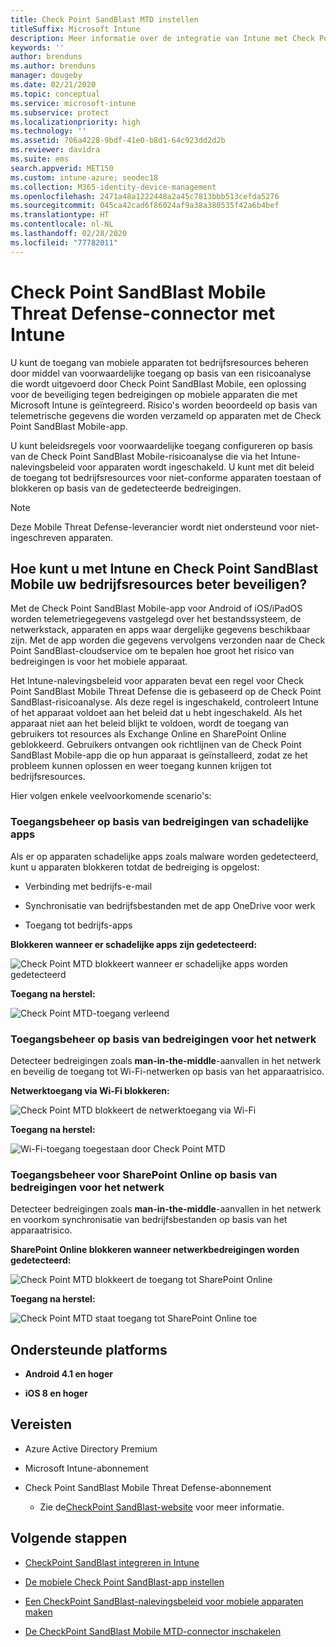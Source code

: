 ```yaml
---
title: Check Point SandBlast MTD instellen
titleSuffix: Microsoft Intune
description: Meer informatie over de integratie van Intune met Check Point SandBlast Mobile Threat Defense om toegang tot uw bedrijfsresources met mobiele apparaten te bepalen.
keywords: ''
author: brenduns
ms.author: brenduns
manager: dougeby
ms.date: 02/21/2020
ms.topic: conceptual
ms.service: microsoft-intune
ms.subservice: protect
ms.localizationpriority: high
ms.technology: ''
ms.assetid: 706a4228-9bdf-41e0-b8d1-64c923dd2d2b
ms.reviewer: davidra
ms.suite: ems
search.appverid: MET150
ms.custom: intune-azure; seodec18
ms.collection: M365-identity-device-management
ms.openlocfilehash: 2471a48a1222448a2a45c7813bbb513cefda5276
ms.sourcegitcommit: 045ca42cad6f86024af9a38a380535f42a6b4bef
ms.translationtype: HT
ms.contentlocale: nl-NL
ms.lasthandoff: 02/28/2020
ms.locfileid: "77782011"
---
```

# <a name="check-point-sandblast-mobile-threat-defense-connector-with-intune"></a>Check Point SandBlast Mobile Threat Defense-connector met Intune

U kunt de toegang van mobiele apparaten tot bedrijfsresources beheren door middel van voorwaardelijke toegang op basis van een risicoanalyse die wordt uitgevoerd door Check Point SandBlast Mobile, een oplossing voor de beveiliging tegen bedreigingen op mobiele apparaten die met Microsoft Intune is geïntegreerd. Risico's worden beoordeeld op basis van telemetrische gegevens die worden verzameld op apparaten met de Check Point SandBlast Mobile-app.

U kunt beleidsregels voor voorwaardelijke toegang configureren op basis van de Check Point SandBlast Mobile-risicoanalyse die via het Intune-nalevingsbeleid voor apparaten wordt ingeschakeld. U kunt met dit beleid de toegang tot bedrijfsresources voor niet-conforme apparaten toestaan of blokkeren op basis van de gedetecteerde bedreigingen.

> [!NOTE]
> Deze Mobile Threat Defense-leverancier wordt niet ondersteund voor niet-ingeschreven apparaten.

## <a name="how-do-intune-and-check-point-sandblast-mobile-help-protect-your-company-resources"></a>Hoe kunt u met Intune en Check Point SandBlast Mobile uw bedrijfsresources beter beveiligen?

Met de Check Point SandBlast Mobile-app voor Android of iOS/iPadOS worden telemetriegegevens vastgelegd over het bestandssysteem, de netwerkstack, apparaten en apps waar dergelijke gegevens beschikbaar zijn. Met de app worden die gegevens vervolgens verzonden naar de Check Point SandBlast-cloudservice om te bepalen hoe groot het risico van bedreigingen is voor het mobiele apparaat.

Het Intune-nalevingsbeleid voor apparaten bevat een regel voor Check Point SandBlast Mobile Threat Defense die is gebaseerd op de Check Point SandBlast-risicoanalyse. Als deze regel is ingeschakeld, controleert Intune of het apparaat voldoet aan het beleid dat u hebt ingeschakeld. Als het apparaat niet aan het beleid blijkt te voldoen, wordt de toegang van gebruikers tot resources als Exchange Online en SharePoint Online geblokkeerd. Gebruikers ontvangen ook richtlijnen van de Check Point SandBlast Mobile-app die op hun apparaat is geïnstalleerd, zodat ze het probleem kunnen oplossen en weer toegang kunnen krijgen tot bedrijfsresources.

Hier volgen enkele veelvoorkomende scenario's:

### <a name="control-access-based-on-threats-from-malicious-apps"></a>Toegangsbeheer op basis van bedreigingen van schadelijke apps

Als er op apparaten schadelijke apps zoals malware worden gedetecteerd, kunt u apparaten blokkeren totdat de bedreiging is opgelost:

- Verbinding met bedrijfs-e-mail

- Synchronisatie van bedrijfsbestanden met de app OneDrive voor werk

- Toegang tot bedrijfs-apps

**Blokkeren wanneer er schadelijke apps zijn gedetecteerd:**

![Check Point MTD blokkeert wanneer er schadelijke apps worden gedetecteerd](./media/checkpoint-sandblast-mobile-mobile-threat-defense-connector/checkpoint-MTD-2.PNG)

**Toegang na herstel:**

![Check Point MTD-toegang verleend](./media/checkpoint-sandblast-mobile-mobile-threat-defense-connector/checkpoint-MTD-3.PNG)

### <a name="control-access-based-on-threat-to-network"></a>Toegangsbeheer op basis van bedreigingen voor het netwerk

Detecteer bedreigingen zoals **man-in-the-middle**-aanvallen in het netwerk en beveilig de toegang tot Wi-Fi-netwerken op basis van het apparaatrisico.

**Netwerktoegang via Wi-Fi blokkeren:**

![Check Point MTD blokkeert de netwerktoegang via Wi-Fi](./media/checkpoint-sandblast-mobile-mobile-threat-defense-connector/checkpoint-MTD-4.PNG)

**Toegang na herstel:**

![Wi-Fi-toegang toegestaan door Check Point MTD](./media/checkpoint-sandblast-mobile-mobile-threat-defense-connector/checkpoint-MTD-5.PNG)

### <a name="control-access-to-sharepoint-online-based-on-threat-to-network"></a>Toegangsbeheer voor SharePoint Online op basis van bedreigingen voor het netwerk

Detecteer bedreigingen zoals **man-in-the-middle**-aanvallen in het netwerk en voorkom synchronisatie van bedrijfsbestanden op basis van het apparaatrisico.

**SharePoint Online blokkeren wanneer netwerkbedreigingen worden gedetecteerd:**

![Check Point MTD blokkeert de toegang tot SharePoint Online](./media/checkpoint-sandblast-mobile-mobile-threat-defense-connector/checkpoint-MTD-6.PNG)

**Toegang na herstel:**

![Check Point MTD staat toegang tot SharePoint Online toe](./media/checkpoint-sandblast-mobile-mobile-threat-defense-connector/checkpoint-MTD-7.PNG)

## <a name="supported-platforms"></a>Ondersteunde platforms

- **Android 4.1 en hoger**

- **iOS 8 en hoger**

## <a name="pre-requisites"></a>Vereisten

- Azure Active Directory Premium

- Microsoft Intune-abonnement

- Check Point SandBlast Mobile Threat Defense-abonnement
  - Zie de[CheckPoint SandBlast-website](https://www.checkpoint.com/) voor meer informatie.

## <a name="next-steps"></a>Volgende stappen

- [CheckPoint SandBlast integreren in Intune](checkpoint-sandblast-mobile-mtd-connector-integration.md)

- [De mobiele Check Point SandBlast-app instellen](mtd-apps-ios-app-configuration-policy-add-assign.md)

- [Een CheckPoint SandBlast-nalevingsbeleid voor mobiele apparaten maken](mtd-device-compliance-policy-create.md)

- [De CheckPoint SandBlast Mobile MTD-connector inschakelen](mtd-connector-enable.md)
